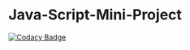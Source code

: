 # Java-Script-Mini-Project
[![Codacy Badge](https://api.codacy.com/project/badge/Grade/a1a2a1f6f3c446a586a3a0a17d9162bb)](https://app.codacy.com/gh/99002616/Java-Script-Mini-Project?utm_source=github.com&utm_medium=referral&utm_content=99002616/Java-Script-Mini-Project&utm_campaign=Badge_Grade)
